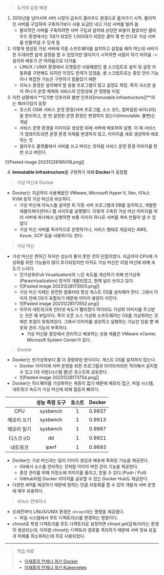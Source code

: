 > 도커의 등장 배경

1. 2010년을 넘어서며 서버 시장이 급속히 클라우드 환경으로 옮겨가기 시작. 물리적인 서버를 구입하여 구축하기보다 사용 요금만 내고 가상 서버를 빌려 씀
	- 물리적인 서버를 구축하려면 서버 구입과 설치에 상당한 비용이 들었지만 클라우드 환경에서는 1대가 되었든 1,000대가 되었든 클릭 몇 번 만으로 가상 서버를 만들어낼 수 있게 됨
2. 이렇게 생성된 가상 서버에 각종 소프트웨어를 설치하고 설정을 해야 하는데 서버가 한 두대라면 쉽게 설정을 할 수 있었지만 많아지기 시작하면 사람이 하기 어려움 -> 설치와 배포가 큰 어려움으로 다가옴
	- LINUX / UNIX 환경에서 오랫동안 사용해왔던 셸 스크립트로 설치 및 설정 자동화를 구현해도 되지만 이것도 한계가 있었음. 셸 스크립트로는 중앙 관리 기능이나 복잡한 기능은 구현하기 힘들었기 때문
	- 리눅스 환경은 설치해야 할 응용 프로그램이 많고 설정도 복잡. 특히 사소한 설저 하나가 운영 체제와 서비스의 안정성에 큰 영향을 미침
3. 이런 상황에서 **[[가변 인프라와 불변 인프라|Immutable Infrastructure]]**라는 패러다임이 등장
	- 호스트 OS와 서비스 운영 환경(서버 프로그램, 소스 코드, 컴파일된 바이너리)을 분리하고, 한 번 설정한 운영 환경은 변경하지 않는다(Immutable. 불변)는 개념
	- 서비스 운영 환경을 이미지로 생성한 뒤에 서버에 배포하여 실행. 이 때 서비스가 업데이트되면 운영 환경 자체를 변경하지 않고, 이미지를 새로 생성하여 배포하는 것
	- 클라우드 플랫폼에서 서버를 쓰고 버리는 것처럼 서비스 운영 환경 이미지를 한번 쓰고 버린다.

![[Pasted image 20231228165018.png]]

4. **Immutable Infrastructure**를 구현하기 위해 **Docker**가 등장함

> 가상 머신과 Docker

- Docker는 지금까지 사용해왔던 VMware, Microsoft Hyper-V, Xen, 리눅스 KVM 등의 가상 머신과 비슷하다.
	- 가상 머신에 리눅스를 설치한 뒤 각종 서버 프로그램과 DB를 설치하고, 개발한 애플리케이션이나 웹 사이트를 실행했다. 이렇게 구축한 가상 머신 이미지를 여러 서버에 복사해서 실행하면 보통 이미지 하나로 서버를 계속 만들어 낼 수 있었다
	- 가상 머신 서버를 독자적으로 운영하거나, 서비스 형태로 제공되는 AWS, Azure, GCP 등을 사용하기도 한다.

> 가상 머신

- 가상 머신은 편하긴 하지만 성능이 좋지 못한 것이 단점이었다. 지금까지 CPU에 가상화를 위한 기능들이 많이 추가되었지만 아직도 가상 머신은 리얼 머신에 비해 속도가 느리다.
	- 전가상화(Full Virualization)의 느린 속도를 개선하기 위해 반가상화(Paravirtualization) 방식이 개발되었고, 현재 널리 쓰이고 있다.
	- ![[Pasted image 20231228173503.png]]
	- 가상 머신 자체는 완전한 컴퓨터라 항상 게스트 OS를 설치해야 한다. 그래서 이미지 안에 OS가 포함되기 때문에 이미지 용량이 커진다.
	- ![[Pasted image 20231228173552.png]]
	- 아무리 네트워크와 인터넷 속도가 빨라졌다 하더라도 가상화 이미지를 주고받는 것은 꽤 부담이다. 특히 오픈 소스 가상화 소프트웨어는 OS를 가상화하는 것에만 초점이 맞춰져있다. 그래서 이미지를 생성하고 실행하는 기능만 있을 뿐 배포와 관리 기능이 부족하다.
		- 가상 머신을 중앙에서 관리하고 배포하는 상용 제품은 VMware vCenter, Microsoft System Center가 있다.

> Docker

- Docker는 반가상화보다 좀 더 경량화된 방식이다. 게스트 OS를 설치하지 않는다.
	- Docker 이미지에 서버 운영을 위한 프로그램과 라이브러리만 격리해서 설치할 수 있고 OS 자원(시스템 콜)은 호스트와 공유한다.
	- ![[Pasted image 20231228173754.png]]
- Docker는 하드웨어를 가상화하는 계층이 없기 때문에 메모리 접근, 파일 시스템, 네트워크 속도가 가상 머신에 비해 월등히 빠르다.

|             | 성능 측정 도구 | 호스트 | Docker |
|:-----------:|:--------------:|:------:|:------:|
|     CPU     |    sysbench    |   1    | 0.9937 |
| 메모리 쓰기 |    sysbench    |   1    | 0.9913 |
| 메모리 읽기 |    sysbench    |   1    | 0.9987 |
| 디스크 I/O  |       dd       |   1    | 0.9921 |
|  네트워크   |     iperf      |   1    | 0.9893 |

- Docker는 가상 머신과는 달리 이미지 생성과 배포에 특화된 기능을 제공한다.
	- Git에서 소스를 관리하는 것처럼 이미지 버전 관리 기능을 제공한다.
	- 중앙 관리를 위해 저장소에 이미지를 올리고, 받을 수 있다.(Push / Pull)
	- GitHub처럼 Docker 이미지를 공유할 수 있는 Docker Hub도 제공한다.
- 다양한 API를 제공하기 때문에 원하는 만큼 자동화를 할 수 있어 개발과 서버 운영에 매우 유용하다.

> 리눅스 컨테이너

- 오래전부터 LINUX/UNIX 환경은 `chroot`라는 명령을 제공했다.
	- 파일 시스템에서 루트 디렉토리(/)를 변경하는 명령이다.
- chroot로 특정 디렉토리를 루트 디렉토리로 설정하면 chroot jail(감옥)이라는 환경이 생성되는데, 이처럼 chroot는 디렉토리 경로를 격리하기 때문에 서버 정보 유출과 피해를 최소화하는데 주로 사용되었다.


___
> 학습 자료
> - [이재홍의 언제나 최신 Docker](https://pyrasis.com/jHLsAlwaysUpToDateDocker)
> - [이재홍의 언제나 최신 Kubernetes](https://pyrasis.com/jHLsAlwaysUpToDateKubernetes)